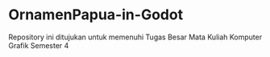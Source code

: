 # OrnamenPapua-in-Godot
Repository ini ditujukan untuk memenuhi Tugas Besar Mata Kuliah Komputer Grafik Semester 4
